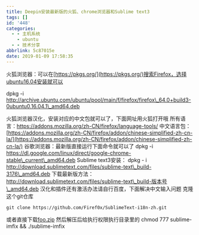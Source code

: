 ```yaml
---
title: Deepin安装最新版的火狐、chrome浏览器和Sublime text3
tags: []
id: '448'
categories:
  - - 主机系统
    - ubuntu
  - - 技术分享
abbrlink: 5c87015e
date: 2019-01-09 17:58:35
---
```


火狐浏览器：可以在[https://pkgs.org/](https://pkgs.org/)搜索Firefox，选择ubuntu16.04安装就可以

dpkg -i http://archive.ubuntu.com/ubuntu/pool/main/f/firefox/firefox\_64.0+build3-0ubuntu0.16.04.1\_amd64.deb

火狐浏览器汉化，安装对应的中文包就可以了，下面网址用火狐打开哦 所有语言：https://addons.mozilla.org/zh-CN/firefox/language-tools/ 中文语言包：[https://addons.mozilla.org/zh-CN/firefox/addon/chinese-simplified-zh-cn-la/](https://addons.mozilla.org/zh-CN/firefox/addon/chinese-simplified-zh-cn-la/) 谷歌浏览器：最新版直接运行下面命令就可以了 dpkg -i https://dl.google.com/linux/direct/google-chrome-stable\_current\_amd64.deb Sublime text3安装： dpkg - i http://download.sublimetext.com/files/sublime-text\_build-3176\_amd64.deb 下载最新版方法：http://download.sublimetext.com/files/sublime-text\_build-版本号\_amd64.deb 汉化和插件还有激活办法请自行百度，下面解决中文输入问题 克隆这个git仓库

```
git clone https://github.com/Firef0x/SublimeText-i18n-zh.git
```

或者直接下载[foo.zip](https://post.332b.com/wp-content/uploads/2019/01/foo.zip) 然后解压后给执行权限执行目录里的 chmod 777 sublime-imfix && ./sublime-imfix